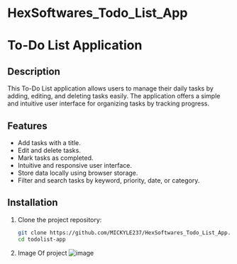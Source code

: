 # HexSoftwares_Todo_List_App

# To-Do List Application

## Description

This To-Do List application allows users to manage their daily tasks by adding, editing, and deleting tasks easily. The application offers a simple and intuitive user interface for organizing tasks by tracking progress.

## Features

- Add tasks with a title.
- Edit and delete tasks.
- Mark tasks as completed.
- Intuitive and responsive user interface.
- Store data locally using browser storage.
- Filter and search tasks by keyword, priority, date, or category.

## Installation

1. Clone the project repository:

   ```bash
   git clone https://github.com/MICKYLE237/HexSoftwares_Todo_List_App.git
   cd todolist-app
   ```
2. Image Of project
   ![image](https://github.com/user-attachments/assets/81e37193-cf0b-4193-8937-97109a60f5e1)

